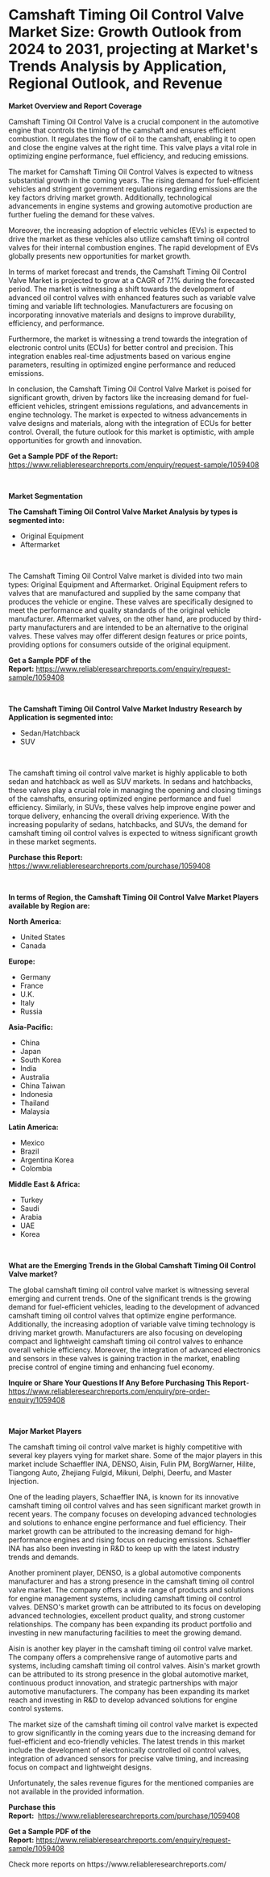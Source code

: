 <p><h1>Camshaft Timing Oil Control Valve Market Size: Growth Outlook from 2024 to 2031, projecting at Market's Trends Analysis by Application, Regional Outlook, and Revenue</h1></p><p><strong>Market Overview and Report Coverage</strong></p>
<p><p>Camshaft Timing Oil Control Valve is a crucial component in the automotive engine that controls the timing of the camshaft and ensures efficient combustion. It regulates the flow of oil to the camshaft, enabling it to open and close the engine valves at the right time. This valve plays a vital role in optimizing engine performance, fuel efficiency, and reducing emissions.</p><p>The market for Camshaft Timing Oil Control Valves is expected to witness substantial growth in the coming years. The rising demand for fuel-efficient vehicles and stringent government regulations regarding emissions are the key factors driving market growth. Additionally, technological advancements in engine systems and growing automotive production are further fueling the demand for these valves.</p><p>Moreover, the increasing adoption of electric vehicles (EVs) is expected to drive the market as these vehicles also utilize camshaft timing oil control valves for their internal combustion engines. The rapid development of EVs globally presents new opportunities for market growth.</p><p>In terms of market forecast and trends, the Camshaft Timing Oil Control Valve Market is projected to grow at a CAGR of 7.1% during the forecasted period. The market is witnessing a shift towards the development of advanced oil control valves with enhanced features such as variable valve timing and variable lift technologies. Manufacturers are focusing on incorporating innovative materials and designs to improve durability, efficiency, and performance.</p><p>Furthermore, the market is witnessing a trend towards the integration of electronic control units (ECUs) for better control and precision. This integration enables real-time adjustments based on various engine parameters, resulting in optimized engine performance and reduced emissions.</p><p>In conclusion, the Camshaft Timing Oil Control Valve Market is poised for significant growth, driven by factors like the increasing demand for fuel-efficient vehicles, stringent emissions regulations, and advancements in engine technology. The market is expected to witness advancements in valve designs and materials, along with the integration of ECUs for better control. Overall, the future outlook for this market is optimistic, with ample opportunities for growth and innovation.</p></p>
<p><strong>Get a Sample PDF of the Report:</strong> <a href="https://www.reliableresearchreports.com/enquiry/request-sample/1059408">https://www.reliableresearchreports.com/enquiry/request-sample/1059408</a></p>
<p>&nbsp;</p>
<p><strong>Market Segmentation</strong></p>
<p><strong>The Camshaft Timing Oil Control Valve Market Analysis by types is segmented into:</strong></p>
<p><ul><li>Original Equipment</li><li>Aftermarket</li></ul></p>
<p>&nbsp;</p>
<p><p>The Camshaft Timing Oil Control Valve market is divided into two main types: Original Equipment and Aftermarket. Original Equipment refers to valves that are manufactured and supplied by the same company that produces the vehicle or engine. These valves are specifically designed to meet the performance and quality standards of the original vehicle manufacturer. Aftermarket valves, on the other hand, are produced by third-party manufacturers and are intended to be an alternative to the original valves. These valves may offer different design features or price points, providing options for consumers outside of the original equipment.</p></p>
<p><strong>Get a Sample PDF of the Report:</strong>&nbsp;<a href="https://www.reliableresearchreports.com/enquiry/request-sample/1059408">https://www.reliableresearchreports.com/enquiry/request-sample/1059408</a></p>
<p>&nbsp;</p>
<p><strong>The Camshaft Timing Oil Control Valve Market Industry Research by Application is segmented into:</strong></p>
<p><ul><li>Sedan/Hatchback</li><li>SUV</li></ul></p>
<p>&nbsp;</p>
<p><p>The camshaft timing oil control valve market is highly applicable to both sedan and hatchback as well as SUV markets. In sedans and hatchbacks, these valves play a crucial role in managing the opening and closing timings of the camshafts, ensuring optimized engine performance and fuel efficiency. Similarly, in SUVs, these valves help improve engine power and torque delivery, enhancing the overall driving experience. With the increasing popularity of sedans, hatchbacks, and SUVs, the demand for camshaft timing oil control valves is expected to witness significant growth in these market segments.</p></p>
<p><strong>Purchase this Report:</strong>&nbsp; <a href="https://www.reliableresearchreports.com/purchase/1059408">https://www.reliableresearchreports.com/purchase/1059408</a></p>
<p>&nbsp;</p>
<p><strong>In terms of Region, the Camshaft Timing Oil Control Valve Market Players available by Region are:</strong></p>
<p>
    <p> <strong> North America: </strong>
        <ul>
            <li>United States</li>
            <li>Canada</li>
        </ul>
        </p> 
    <p> <strong> Europe: </strong>
        <ul>
            <li>Germany</li>
            <li>France</li>
            <li>U.K.</li>
            <li>Italy</li>
            <li>Russia</li>
        </ul>
        </p> 
    <p> <strong> Asia-Pacific: </strong>
        <ul>
            <li>China</li>
            <li>Japan</li>
            <li>South Korea</li>
            <li>India</li>
            <li>Australia</li>
            <li>China Taiwan</li>
            <li>Indonesia</li>
            <li>Thailand</li>
            <li>Malaysia</li>
        </ul>
        </p> 
    <p> <strong> Latin America: </strong>
        <ul>
            <li>Mexico</li>
            <li>Brazil</li>
            <li>Argentina Korea</li>
            <li>Colombia</li>
        </ul>
        </p> 
    <p> <strong> Middle East & Africa: </strong>
        <ul>
            <li>Turkey</li>
            <li>Saudi</li>
            <li>Arabia</li>
            <li>UAE</li>
            <li>Korea</li>
        </ul>
    </p>
    </p>
<p>&nbsp;</p>
<p><strong>What are the Emerging Trends in the Global Camshaft Timing Oil Control Valve market?</strong></p>
<p><p>The global camshaft timing oil control valve market is witnessing several emerging and current trends. One of the significant trends is the growing demand for fuel-efficient vehicles, leading to the development of advanced camshaft timing oil control valves that optimize engine performance. Additionally, the increasing adoption of variable valve timing technology is driving market growth. Manufacturers are also focusing on developing compact and lightweight camshaft timing oil control valves to enhance overall vehicle efficiency. Moreover, the integration of advanced electronics and sensors in these valves is gaining traction in the market, enabling precise control of engine timing and enhancing fuel economy.</p></p>
<p><strong>Inquire or Share Your Questions If Any Before Purchasing This Report</strong>- <a href="https://www.reliableresearchreports.com/enquiry/pre-order-enquiry/1059408">https://www.reliableresearchreports.com/enquiry/pre-order-enquiry/1059408</a></p>
<p>&nbsp;</p>
<p><strong>Major Market Players</strong></p>
<p><p>The camshaft timing oil control valve market is highly competitive with several key players vying for market share. Some of the major players in this market include Schaeffler INA, DENSO, Aisin, Fulin PM, BorgWarner, Hilite, Tiangong Auto, Zhejiang Fulgid, Mikuni, Delphi, Deerfu, and Master Injection.</p><p>One of the leading players, Schaeffler INA, is known for its innovative camshaft timing oil control valves and has seen significant market growth in recent years. The company focuses on developing advanced technologies and solutions to enhance engine performance and fuel efficiency. Their market growth can be attributed to the increasing demand for high-performance engines and rising focus on reducing emissions. Schaeffler INA has also been investing in R&D to keep up with the latest industry trends and demands.</p><p>Another prominent player, DENSO, is a global automotive components manufacturer and has a strong presence in the camshaft timing oil control valve market. The company offers a wide range of products and solutions for engine management systems, including camshaft timing oil control valves. DENSO's market growth can be attributed to its focus on developing advanced technologies, excellent product quality, and strong customer relationships. The company has been expanding its product portfolio and investing in new manufacturing facilities to meet the growing demand.</p><p>Aisin is another key player in the camshaft timing oil control valve market. The company offers a comprehensive range of automotive parts and systems, including camshaft timing oil control valves. Aisin's market growth can be attributed to its strong presence in the global automotive market, continuous product innovation, and strategic partnerships with major automotive manufacturers. The company has been expanding its market reach and investing in R&D to develop advanced solutions for engine control systems.</p><p>The market size of the camshaft timing oil control valve market is expected to grow significantly in the coming years due to the increasing demand for fuel-efficient and eco-friendly vehicles. The latest trends in this market include the development of electronically controlled oil control valves, integration of advanced sensors for precise valve timing, and increasing focus on compact and lightweight designs.</p><p>Unfortunately, the sales revenue figures for the mentioned companies are not available in the provided information.</p></p>
<p><strong>Purchase this Report:</strong>&nbsp;&nbsp;<a href="https://www.reliableresearchreports.com/purchase/1059408">https://www.reliableresearchreports.com/purchase/1059408</a></p>
<p></p>
<p><strong>Get a Sample PDF of the Report:</strong>&nbsp;<a href="https://www.reliableresearchreports.com/enquiry/request-sample/1059408">https://www.reliableresearchreports.com/enquiry/request-sample/1059408</a></p>
<p>Check more reports on https://www.reliableresearchreports.com/</p>